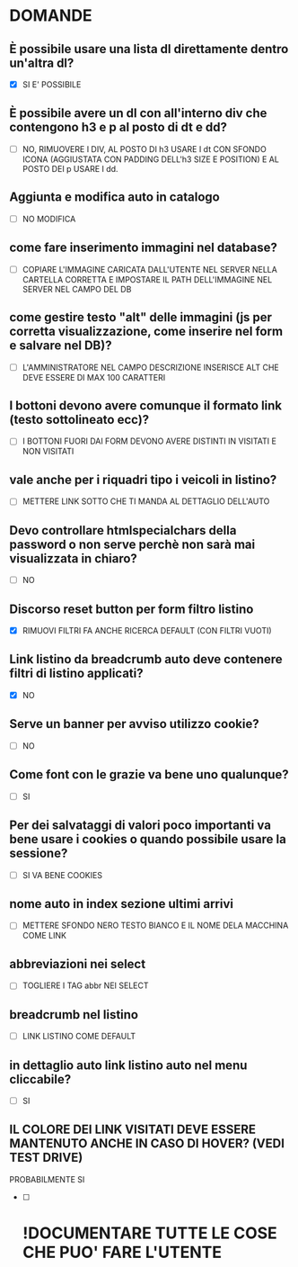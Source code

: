 # DOMANDE

## È possibile usare una lista dl direttamente dentro un'altra dl? 
- [x] SI E' POSSIBILE

## È possibile avere un dl con all'interno div che contengono h3 e p al posto di dt e dd?
- [ ] NO, RIMUOVERE I DIV, AL POSTO DI h3 USARE I dt CON SFONDO ICONA (AGGIUSTATA CON PADDING DELL'h3 SIZE E POSITION) E AL POSTO DEI p USARE I dd.

## Aggiunta e modifica auto in catalogo
- [ ] NO MODIFICA

## come fare inserimento immagini nel database?
- [ ] COPIARE L'IMMAGINE CARICATA DALL'UTENTE NEL SERVER NELLA CARTELLA CORRETTA E IMPOSTARE IL PATH DELL'IMMAGINE NEL SERVER NEL CAMPO DEL DB

## come gestire testo "alt" delle immagini (js per corretta visualizzazione, come inserire nel form e salvare nel DB)?
- [ ] L'AMMINISTRATORE NEL CAMPO DESCRIZIONE INSERISCE ALT CHE DEVE ESSERE DI MAX 100 CARATTERI

## I bottoni devono avere comunque il formato link (testo sottolineato ecc)?
- [ ] I BOTTONI FUORI DAI FORM DEVONO AVERE DISTINTI IN VISITATI E NON VISITATI

## vale anche per i riquadri tipo i veicoli in listino?
- [ ] METTERE LINK SOTTO CHE TI MANDA AL DETTAGLIO DELL'AUTO

## Devo controllare htmlspecialchars della password o non serve perchè non sarà mai visualizzata in chiaro?
- [ ] NO

## Discorso reset button per form filtro listino
- [x] RIMUOVI FILTRI FA ANCHE RICERCA DEFAULT (CON FILTRI VUOTI)

## Link listino da breadcrumb auto deve contenere filtri di listino applicati?
- [x] NO

## Serve un banner per avviso utilizzo cookie?
- [ ] NO

## Come font con le grazie va bene uno qualunque?
- [ ] SI

## Per dei salvataggi di valori poco importanti va bene usare i cookies o quando possibile usare la sessione?
- [ ] SI VA BENE COOKIES

## nome auto in index sezione ultimi arrivi
- [ ] METTERE SFONDO NERO TESTO BIANCO E IL NOME DELA MACCHINA COME LINK

## abbreviazioni nei select
- [ ] TOGLIERE I TAG abbr NEI SELECT

## breadcrumb nel listino
- [ ] LINK LISTINO COME DEFAULT

## in dettaglio auto link listino auto nel menu cliccabile?
- [ ] SI

## IL COLORE DEI LINK VISITATI DEVE ESSERE MANTENUTO ANCHE IN CASO DI HOVER? (VEDI TEST DRIVE)
PROBABILMENTE SI

- [ ] # !DOCUMENTARE TUTTE LE COSE CHE PUO' FARE L'UTENTE
